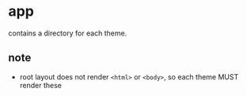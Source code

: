 # app

contains a directory for each theme.

## note

- root layout does not render `<html>` or `<body>`, so each theme MUST render these
